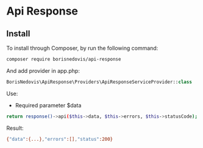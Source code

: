 # Api Response

## Install

To install through Composer, by run the following command:

``` bash
composer require borisnedovis/api-response
```

And add provider in app.php:

``` php
BorisNedovis\ApiResponse\Providers\ApiResponseServiceProvider::class
```

Use:

- Required parameter $data

``` bash
return response()->api($this->data, $this->errors, $this->statusCode);
```

Result:

``` bash
{"data":{...},"errors":[],"status":200}
```


